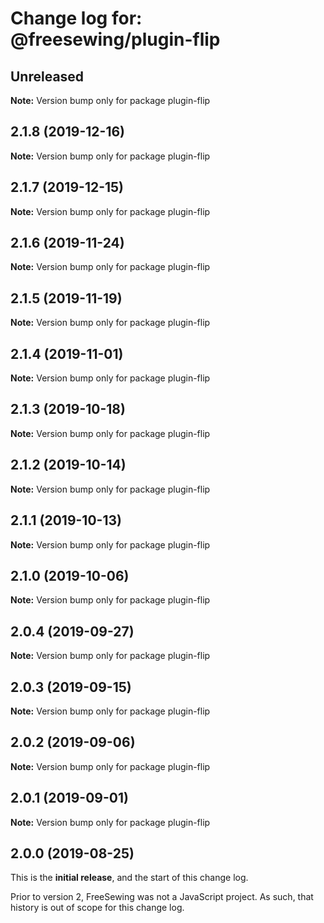 # Change log for: @freesewing/plugin-flip


## Unreleased

**Note:** Version bump only for package plugin-flip


## 2.1.8 (2019-12-16)

**Note:** Version bump only for package plugin-flip


## 2.1.7 (2019-12-15)

**Note:** Version bump only for package plugin-flip


## 2.1.6 (2019-11-24)

**Note:** Version bump only for package plugin-flip


## 2.1.5 (2019-11-19)

**Note:** Version bump only for package plugin-flip


## 2.1.4 (2019-11-01)

**Note:** Version bump only for package plugin-flip


## 2.1.3 (2019-10-18)

**Note:** Version bump only for package plugin-flip


## 2.1.2 (2019-10-14)

**Note:** Version bump only for package plugin-flip


## 2.1.1 (2019-10-13)

**Note:** Version bump only for package plugin-flip


## 2.1.0 (2019-10-06)

**Note:** Version bump only for package plugin-flip


## 2.0.4 (2019-09-27)

**Note:** Version bump only for package plugin-flip


## 2.0.3 (2019-09-15)

**Note:** Version bump only for package plugin-flip


## 2.0.2 (2019-09-06)

**Note:** Version bump only for package plugin-flip


## 2.0.1 (2019-09-01)

**Note:** Version bump only for package plugin-flip




## 2.0.0 (2019-08-25)

This is the **initial release**, and the start of this change log.

Prior to version 2, FreeSewing was not a JavaScript project.
As such, that history is out of scope for this change log.
